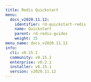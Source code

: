```yaml
---
title: Redis Quickstart
menu:
  docs_v2020.11.12:
    identifier: rd-quickstart-redis
    name: Quickstart
    parent: rd-redis-guides
    weight: 15
menu_name: docs_v2020.11.12
info:
  cli: v0.15.1
  community: v0.15.1
  enterprise: v0.2.1
  installer: v0.15.1
  version: v2020.11.12
---
```



